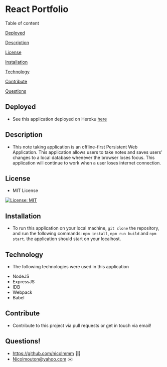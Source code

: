 # React Portfolio

Table of content

[Deployed](#deployed)

[Description](#description)

[License](#license)

[Installation](#installation)

[Technology](#technology)

[Contribute](#contribute)

[Questions](#questions)

## Deployed

- See this application deployed on Heroku [here](https://persistent-note-taker.herokuapp.com/)

## Description

- This note taking application is an offline-first Persistent Web Application. This application allows users to take notes and saves users' changes to a local database whenever the browser loses focus. This application will continue to work when a user loses internet connection.

## License

- MIT License

[![License: MIT](https://img.shields.io/badge/License-MIT-yellow.svg)](https://opensource.org/licenses/MIT)

## Installation

- To run this application on your local machine, `git clone` the repository, and run the following commands: `npm install`, `npm run build` and `npm start`. the application should start on your localhost.

## Technology

- The following technologies were used in this application

* NodeJS
* ExpressJS
* IDB
* Webpack
* Babel

## Contribute

- Contribute to this project via pull requests or get in touch via email!

## Questions!

- https://github.com/nicolmmm 👩‍💻
- Nicolmouton@yahoo.com ✉️
